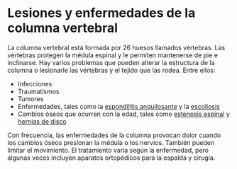 Lesiones y enfermedades de la columna vertebral
===============================================


La columna vertebral está formada por 26 huesos llamados vértebras. Las vértebras protegen la médula espinal y le permiten mantenerse de pie e inclinarse. Hay varios problemas que pueden alterar la estructura de la columna o lesionarle las vértebras y el tejido que las rodea. Entre ellos:


* Infecciones
* Traumatismos
* Tumores
* Enfermedades, tales como la [espondilitis anquilosante](https://medlineplus.gov/spanish/ankylosingspondylitis.html) y la [escoliosis](https://medlineplus.gov/spanish/scoliosis.html)
* Cambios óseos que ocurren con la edad, tales como [estenosis espinal](https://medlineplus.gov/spanish/spinalstenosis.html) y [hernias de disco](https://medlineplus.gov/spanish/herniateddisk.html)


Con frecuencia, las enfermedades de la columna provocan dolor cuando los cambios óseos presionan la médula o los nervios. También pueden limitar el movimiento. El tratamiento varía según la enfermedad, pero algunas veces incluyen aparatos ortopédicos para la espalda y cirugía.


